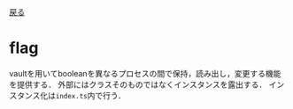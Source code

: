 [戻る](../README.md)

# flag

vaultを用いてbooleanを異なるプロセスの間で保持，読み出し，変更する機能を提供する．
外部にはクラスそのものではなくインスタンスを露出する．
インスタンス化は`index.ts`内で行う．
